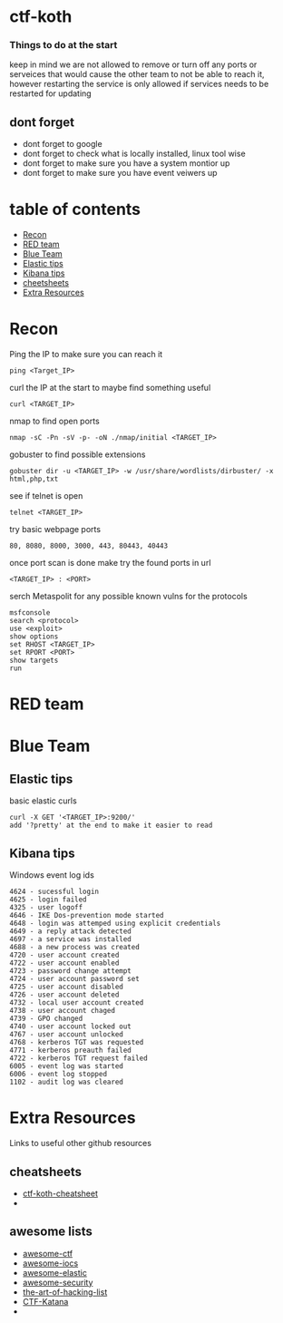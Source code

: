 # ctf-koth

### Things to do at the start
keep in mind we are not allowed to remove or turn off any ports or serveices that would cause the other team to not be able to reach it, however restarting the service is only allowed if services needs to be restarted for updating

## dont forget 
- dont forget to google
- dont forget to check what is locally installed, linux tool wise
- dont forget to make sure you have a system montior up
- dont forget to make sure you have event veiwers up



# table of contents
- [Recon](#recon)
- [RED team](#red-team)
- [Blue Team](#blue-team)
- [Elastic tips](#elastic-tips)
- [Kibana tips](#kibana-tips)
- [cheetsheets](https://github.com/Niqu3d/ctf-koth/tree/main/cheatsheets)
- [Extra Resources](#extra-resources)

# Recon
Ping the IP to make sure you can reach it
``` 
ping <Target_IP>
```
curl the IP at the start to maybe find something useful
```
curl <TARGET_IP>
```
nmap to find open ports
```
nmap -sC -Pn -sV -p- -oN ./nmap/initial <TARGET_IP>
```
gobuster to find possible extensions
```
gobuster dir -u <TARGET_IP> -w /usr/share/wordlists/dirbuster/ -x html,php,txt
```
see if telnet is open
``` 
telnet <TARGET_IP>
```
try basic webpage ports
``` 
80, 8080, 8000, 3000, 443, 80443, 40443 
```
once port scan is done make try the found ports in url
```
<TARGET_IP> : <PORT>
```
serch Metaspolit for any possible known vulns for the protocols
``` 
msfconsole
search <protocol>
use <exploit>
show options
set RHOST <TARGET_IP>
set RPORT <PORT>
show targets
run
```
# RED team





# Blue Team

## Elastic tips
basic elastic curls
```
curl -X GET '<TARGET_IP>:9200/' 
add '?pretty' at the end to make it easier to read
```



## Kibana tips

Windows event log ids
``` 
4624 - sucessful login
4625 - login failed
4325 - user logoff
4646 - IKE Dos-prevention mode started
4648 - login was attemped using explicit credentials
4649 - a reply attack detected
4697 - a service was installed
4688 - a new process was created 
4720 - user account created
4722 - user account enabled
4723 - password change attempt
4724 - user account password set
4725 - user account disabled
4726 - user account deleted
4732 - local user account created
4738 - user account chaged
4739 - GPO changed
4740 - user account locked out
4767 - user account unlocked
4768 - kerberos TGT was requested
4771 - kerberos preauth failed
4722 - kerberos TGT request failed
6005 - event log was started
6006 - event log stopped
1102 - audit log was cleared
```

# Extra Resources
Links to useful other github resources 
## cheatsheets
- [ctf-koth-cheatsheet](https://github.com/pform-se/pform-ctf-koth-cheatsheet#resource)
- 

## awesome lists
- [awesome-ctf](https://github.com/apsdehal/awesome-ctf)
- [awesome-iocs](https://github.com/sroberts/awesome-iocs)
- [awesome-elastic](https://github.com/dzharii/awesome-elasticsearch)
- [awesome-security](https://github.com/sbilly/awesome-security)
- [the-art-of-hacking-list](https://github.com/The-Art-of-Hacking/h4cker)
- [CTF-Katana](https://github.com/JohnHammond/ctf-katana)
- 
